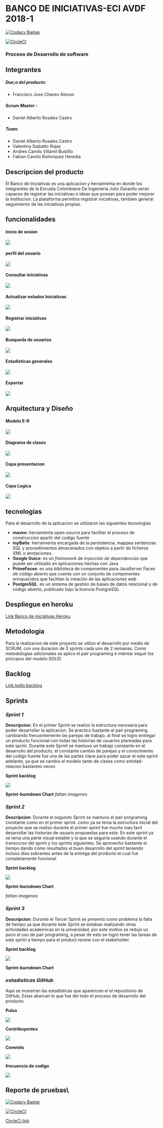 
# BANCO DE INICIATIVAS-ECI AVDF 2018-1

[![Codacy Badge](https://api.codacy.com/project/badge/Grade/43de1453ded34e71b04e9f577fca1bb8)](https://app.codacy.com/app/Siabell/PDSW-2018-1-PROYECTO-avdf?utm_source=github.com&utm_medium=referral&utm_content=GrCross/PDSW-2018-1-PROYECTO-avdf&utm_campaign=Badge_Grade_Dashboard)

[![CircleCI](https://circleci.com/gh/Siabell/MyBatis-Guice-PrimeFaces.svg?style=svg)](https://circleci.com/gh/Siabell/MyBatis-Guice-PrimeFaces)

### Proceso de Desarrollo de software
## Integrantes
##### Due;o del producto:
* Francisco Jose Chaves Alonso
##### Scrum Master :
* Daniel Alberto Rosales Castro
##### Team:
* Daniel Alberto Rosales Castro
* Valentina Siabatto Rojas
* Andres Camilo Villamil Bustillo
* Fabian Camilo Bohorquez Heredia

## Descripcion del producto
El Banco de Iniciativas es una aplicacion y herramienta en donde los integrantes de la Escuela Colombiana De Ingenieria Julio Garavito seran capaces de registrar las iniciativas e ideas que posean para poder mejorar la institucion. La plataforma permitira registrar iniciativas, tambien generar seguimiento de las iniciativas propias.

## funcionalidades
#### inicio de sesion
![](recursos/inicio.PNG)
#### perfil del usuario
![](recursos/perfil.png)
#### Consultar iniciativas
![](recursos/consultar_iniciativas.png)
#### Actualizar estados Iniciativas
![](recursos/actualizar_estado_iniciativa.png)
#### Registrar iniciativas
![](recursos/registrar_iniciativas.png)
#### Busqueda de usuarios
![](recursos/busqueda_usuarios.png)
#### Estadisticas generales
![](recursos/estadisticas_generales.png)
#### Exportar
![](recursos/Exportar.png)

## Arquitectura y Diseño
#### Modelo E-R
![](recursos/DiagramaBD.PNG)
####  Diagrama de clases
![](recursos/Entidades.png)
#### Capa presentacion
![](recursos/capaPresentacion.png)
#### Capa Logica

![](recursos/capaLogica.PNG)
## tecnologias
Para el desarrollo de la aplicacion se utilizaron las siguientes tecnologias
* **maven**:  herramienta open-source para facilitar el proceso de construccion apartir del codigo fuente
* **myBatis**: herramienta encargada de la persistencia, mappea sentencias SQL y procedimientos almacenados con objetos a partir de ficheros *XML* o anotaciones.
* **Google Guice**: es un *framework* de *inyección de dependencias* que puede ser utilizado en aplicaciones hechas con Java
* **PrimeFaces**: es una biblioteca de componentes para JavaServer Faces de código abierto que cuenta con un conjunto de componentes enriquecidos que facilitan la creación de las aplicaciones web
* **PostgreSQL**:  es un sistema de gestión de bases de datos relacional y de código abierto, publicado bajo la licencia PostgreSQL

## Despliegue en heroku
[Link Banco de iniciativas Heroku](https://pdsw-2018-1-proyecto-avdf.herokuapp.com/faces/Inicio.xhtml)

## Metodologia

Para la realizacion de este proyecto se utilizo el desarrollo por medio de SCRUM, con una duracion de 3 sprints cada uno de 2 semanas.
Como metodologias adicionales se aplico el pair programing e intentar seguir los principos del modelo SOLID

## Backlog
[Link trello backlog](https://trello.com/b/tEOAgJjN/2018-2-proypdsw-vsrb)

##  Sprints
### *Sprint 1*
**Descripcion**:  En el primer Sprint se realizo la estructura necesaria para poder desarrollar la aplicacion. Se practico bastante el pair programing cambiando frecuentemente las parejas de trabajo, al final se logro entregar un producto funcional con todas las historias de usuarios planeadas para este sprint.
Durante este Sprint se mantuvo un trabajo constante en el desarrollo del producto, el constante cambio de parejas y el conocimiento del codigo fuente fue una de las partes clave para poder sacar el este sprint adelante, ya que se cambio el modelo tanto de clases como entidad-relacion bastantes veces

**Sprint backlog**

![](recursos/sprint1Back.png)

**Sprint-burndown Chart**
*faltan imagenes*

### *Sprint 2*
**Descripcion**: Durante el segundo Sprint se mantuvo el pair programing constante como en el primer sprint. como ya se tenia la estructura inicial del proyecto que se realizo durante el primer sprint fue mucho mas facil desarrollar las historias de usuario propuestas para este.
En este sprint ya se tenia una parte visual estable y la que se seguiria usando durante el transcurso del sprint y los sprints siguientes.
Se aprovecho bastante el tiempo dando como resultados el buen desarrollo del sprint teniendo incluso dias sobrantes antes de la entrega del producto el cual fue completamente funcional

**Sprint backlog**

![](recursos/sprint2Back.PNG)

**Sprint-burndown Chart**

*faltan imagenes*


### *Sprint 3*
**Descripcion**: Durante el Tercer Sprint se presento como problema la falta de tiempo ya que durante este Sprint se estaban realizando otras actividades academicas en la universidad, por este motivo se redujo un poco el uso de pair programing, a pesar de esto se logro tener las tareas de este sprint a tiempo para el product review con el stakeholder.

**Sprint backlog**

![](recursos/sprint3Back.png)

**Sprint-burndown Chart**


### *estadisticas GitHub*
Aqui se muestran las estadisticas que aparencen el el repositiorio de GitHub, Estas abarcan lo que fue del todo el proceso de desarrollo del producto

**Pulso**

![](recursos/pulse.PNG)

**Contribuyentes**

![](recursos/contributors.PNG)

**Commits**

![](recursos/commits.PNG)

**frecuencia de codigo**

![](recursos/codeFrequency.PNG)

## Reporte de pruebas\

[![Codacy Badge](https://api.codacy.com/project/badge/Grade/43de1453ded34e71b04e9f577fca1bb8)](https://app.codacy.com/app/Siabell/PDSW-2018-1-PROYECTO-avdf?utm_source=github.com&utm_medium=referral&utm_content=GrCross/PDSW-2018-1-PROYECTO-avdf&utm_campaign=Badge_Grade_Dashboard)

[![CircleCI](https://circleci.com/gh/Siabell/MyBatis-Guice-PrimeFaces.svg?style=svg)](https://circleci.com/gh/Siabell/MyBatis-Guice-PrimeFaces)


[CircleCi link](https://circleci.com/gh/GrCross/PDSW-2018-1-PROYECTO-avdf/tree/master)



